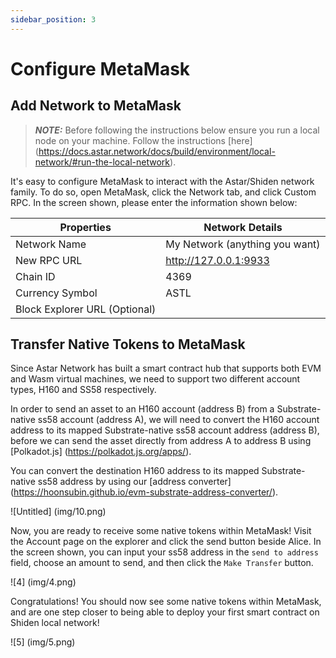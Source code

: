 ```yaml
---
sidebar_position: 3
---
```


# Configure MetaMask

## Add Network to MetaMask

 >**_NOTE:_** Before  following the instructions below ensure you run a local node on your machine. Follow the instructions [here] (https://docs.astar.network/docs/build/environment/local-network/#run-the-local-network).

It's easy to configure MetaMask to interact with the Astar/Shiden network family. To do so, open MetaMask, click the Network tab, and click Custom RPC. In the screen shown, please enter the information shown below:

| Properties                    | Network Details                |
| ----------------------------- | ------------------------------ |
| Network Name                  | My Network (anything you want) |
| New RPC URL                   | http://127.0.0.1:9933          |
| Chain ID                      | 4369                           |
| Currency Symbol               | ASTL                           |
| Block Explorer URL (Optional) |                                |

## Transfer Native Tokens to MetaMask

Since Astar Network has built a smart contract hub that supports both EVM and Wasm virtual machines, we need to support two different account types, H160 and SS58 respectively.

In order to send an asset to an H160 account (address B) from a Substrate-native ss58 account (address A), we will need to convert the H160 account address to its mapped Substrate-native ss58 account address (address B), before we can send the asset directly from address A to address B using [Polkadot.js] (https://polkadot.js.org/apps/).

You can convert the destination H160 address to its mapped Substrate-native ss58 address by using our [address converter] (https://hoonsubin.github.io/evm-substrate-address-converter/).
    
![Untitled] (img/10.png)

Now, you are ready to receive some native tokens within MetaMask! Visit the Account page on the explorer and click the send button beside Alice. In the screen shown, you can input your ss58 address in the `send to address` field, choose an amount to send, and then click the `Make Transfer` button.

![4] (img/4.png)

Congratulations!  You should now see some native tokens within MetaMask, and are one step closer to being able to deploy your first smart contract on Shiden local network!

![5] (img/5.png)
